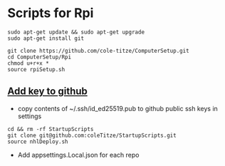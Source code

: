 # Scripts for Rpi
```
sudo apt-get update && sudo apt-get upgrade 
sudo apt-get install git
```
```
git clone https://github.com/cole-titze/ComputerSetup.git
cd ComputerSetup/Rpi
chmod u+r+x *
source rpiSetup.sh
```
## [Add key to github](https://docs.github.com/en/github/authenticating-to-github/adding-a-new-ssh-key-to-your-github-account)
+ copy contents of ~/.ssh/id_ed25519.pub to github public ssh keys in settings
```
cd && rm -rf StartupScripts
git clone git@github.com:coleTitze/StartupScripts.git
source nhlDeploy.sh
```
+ Add appsettings.Local.json for each repo